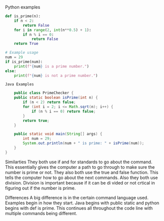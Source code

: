 Python examples

```python
def is_prime(n):
    if n < 2:
        return False
    for i in range(2, int(n**0.5) + 1):
        if n % i == 0:
            return False
    return True

# Example usage
num = 29
if is_prime(num):
    print(f"{num} is a prime number.")
else:
    print(f"{num} is not a prime number.")
```
  
  
    Java Examples

```java
    public class PrimeChecker {
    public static boolean isPrime(int n) {
        if (n < 2) return false;
        for (int i = 2; i <= Math.sqrt(n); i++) {
            if (n % i == 0) return false;
        }
        return true;
    }

    public static void main(String[] args) {
        int num = 29;
        System.out.println(num + " is prime: " + isPrime(num));
    }
}
```

Similarties 
They both use if and for standards to go about the command. This essentially gives the computer a path to go through to make sure the number is prime or not. They also both use the true and false function. This tells the computer how to go about the next commands. Also they both use division. Division is important because if it can be di
vided or not crtical in figuring out if the number is prime.

Differences
A big difference is in the certain command language used. Examples begin in how they start. Java begins with public static and python begins with def is prime. This continues all throughout the code line with multiple commands being different.